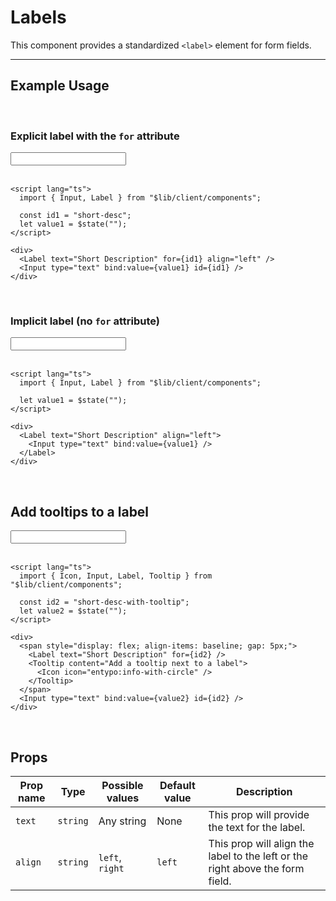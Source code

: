 <script lang="ts">
  import { Icon, Input, Label, Tooltip } from "$lib/client/components";

  const id1 = "short-desc";
  const id2 = "short-desc-with-tooltip";
  let value1 = $state("");
  let value2 = $state("");
</script>

# Labels

This component provides a standardized `<label>` element for form fields.

---

## Example Usage

<br>

### Explicit label with the `for` attribute

<div>
  <Label text="Short Description" for={id1} align="left" /> 
  <Input type="text" bind:value={value1} id={id1} />
</div>

<br>

```svelte
<script lang="ts">
  import { Input, Label } from "$lib/client/components";

  const id1 = "short-desc";
  let value1 = $state("");
</script>

<div>
  <Label text="Short Description" for={id1} align="left" /> 
  <Input type="text" bind:value={value1} id={id1} />
</div>
```

<br>

### Implicit label (no `for` attribute)

<div>
  <Label text="Short Description" align="left"> 
    <Input type="text" bind:value={value1} />
  </Label>
</div>

<br>

```svelte
<script lang="ts">
  import { Input, Label } from "$lib/client/components";

  let value1 = $state("");
</script>

<div>
  <Label text="Short Description" align="left"> 
    <Input type="text" bind:value={value1} />
  </Label>
</div>
```

<br>

## Add tooltips to a label

<div>
  <span style="display: flex; align-items: baseline; gap: 5px;">
    <Label text="Short Description" for={id2} /> 
    <Tooltip content="Add a tooltip next to a label">
      <Icon icon="entypo:info-with-circle" />
    </Tooltip>
  </span>
  <Input type="text" bind:value={value2} id={id2} />
</div>

<br>

```svelte
<script lang="ts">
  import { Icon, Input, Label, Tooltip } from "$lib/client/components";

  const id2 = "short-desc-with-tooltip";
  let value2 = $state("");
</script>

<div>
  <span style="display: flex; align-items: baseline; gap: 5px;">
    <Label text="Short Description" for={id2} /> 
    <Tooltip content="Add a tooltip next to a label">
      <Icon icon="entypo:info-with-circle" />
    </Tooltip>
  </span>
  <Input type="text" bind:value={value2} id={id2} />
</div>
```

<br>

## Props

| Prop name | Type | Possible values | Default value | Description |
| --------- | ---- | --------------- | ------------- | ----------- |
| `text` | `string` | Any string | None | This prop will provide the text for the label. |
| `align` | `string` | `left`, `right` | `left` | This prop will align the label to the left or the right above the form field. |
